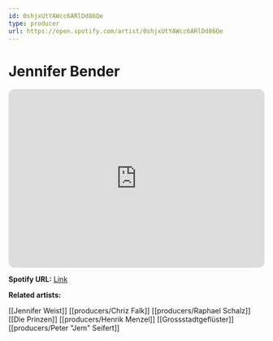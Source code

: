 ```yaml
---
id: 0shjxUtYAWcc6ARlDd86Qe
type: producer
url: https://open.spotify.com/artist/0shjxUtYAWcc6ARlDd86Qe
---
```

# Jennifer Bender

<iframe style="border-radius:12px" src="https://open.spotify.com/embed/artist/0shjxUtYAWcc6ARlDd86Qe" width="100%" height="352" frameBorder="0" allowfullscreen="" allow="autoplay; clipboard-write; encrypted-media; fullscreen; picture-in-picture" loading="lazy"></iframe>

**Spotify URL:** [Link](https://open.spotify.com/artist/0shjxUtYAWcc6ARlDd86Qe)

**Related artists:**

[[Jennifer Weist]]
[[producers/Chriz Falk]]
[[producers/Raphael Schalz]]
[[Die Prinzen]]
[[producers/Henrik Menzel]]
[[Grossstadtgeflüster]]
[[producers/Peter "Jem" Seifert]]
